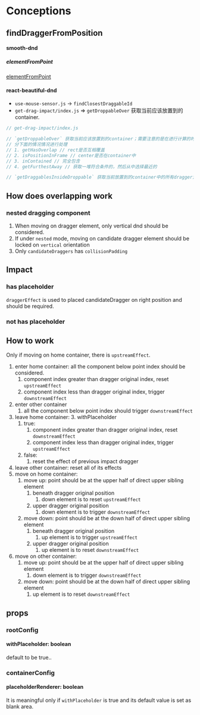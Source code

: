 # Conceptions

## findDraggerFromPosition

#### smooth-dnd

##### elementFromPoint

[elementFromPoint](https://developer.mozilla.org/en-US/docs/Web/API/DocumentOrShadowRoot/elementFromPoint)

#### react-beautiful-dnd

- `use-mouse-sensor.js` -> `findClosestDraggableId`
- `get-drag-impact/index.js` => `getDroppableOver` 获取当前应该放置到的 container.

```js
// get-drag-impact/index.js

// `getDroppableOver` 获取当前应该放置到的container；需要注意的是在进行计算的时候，它
// 分下面的情况情况进行处理
// 1. getHasOverlap // rect是否互相覆盖
// 2. isPositionInFrame // center是否在container中
// 3. inContained // 完全包含
// 4. getFurthestAway // 获取一堆符合条件的，然后从中选择最近的

// `getDraggablesInsideDroppable` 获取当前放置到的container中的所有dragger对象
```

## How does overlapping work

### nested dragging component

1. When moving on dragger element, only vertical dnd should be considered.
2. If under `nested` mode, moving on candidate dragger element should be locked on `vertical` orientation
3. Only `candidateDraggers` has `collisionPadding`

## Impact

### has placeholder

`draggerEffect` is used to placed candidateDragger on right position and should be required.

### not has placeholder

## How to work

Only if moving on home container, there is `upstreamEffect`.

1. enter home container: all the component below point index should be considered.
   1. component index greater than dragger original index, reset `upstreamEffect`
   2. component index less than dragger original index, trigger `downstreamEffect`
2. enter other container
   1. all the component below point index should trigger `downstreamEffect`
3. leave home container:
   3. withPlaceholder
      1. true:
         1. component index greater than dragger original index, reset `downstreamEffect`
         2. component index less than dragger original index, trigger `upstreamEffect`
      2. false:
         1. reset the effect of previous impact dragger
4. leave other container: reset all of its effects
5. move on home container:
   1. move up: point should be at the upper half of direct upper sibling element
      1. beneath dragger original position
         1. down element is to reset `upstreamEffect`
      2. upper dragger original position
         1. down element is to trigger `downstreamEffect`
   2. move down: point should be at the down half of direct upper sibling element
      1. beneath dragger original position
         1. up element is to trigger `upstreamEffect`
      2. upper dragger original position
         1. up element is to reset `downstreamEffect`
6. move on other container:
   1. move up: point should be at the upper half of direct upper sibling element
      1. down element is to trigger `downstreamEffect`
   2. move down: point should be at the down half of direct upper sibling element
      1. up element is to reset `downstreamEffect`

## props

### rootConfig

#### withPlaceholder: boolean

default to be true..

### containerConfig

#### placeholderRenderer: boolean

It is meaningful only if `withPlaceholder` is true and its default value is set as blank area.
